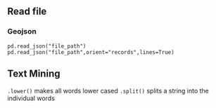 ## Read file
### Geojson
`pd.read_json("file_path")`
`pd.read_json("file_path",orient="records",lines=True)`

## Text Mining
`.lower()` makes all words lower cased
`.split()` splits a string into the individual words